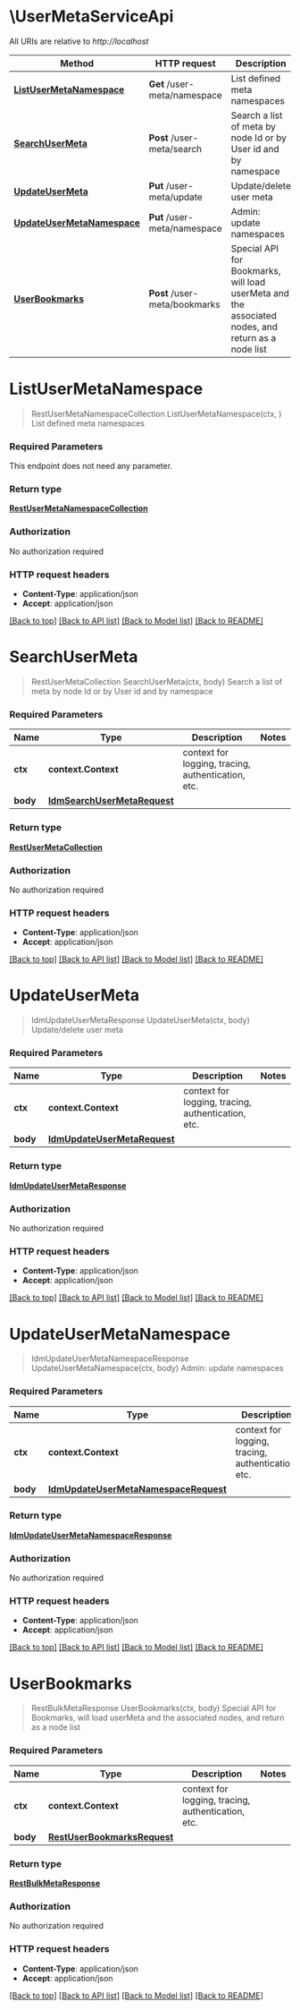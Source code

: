 # \UserMetaServiceApi

All URIs are relative to *http://localhost*

Method | HTTP request | Description
------------- | ------------- | -------------
[**ListUserMetaNamespace**](UserMetaServiceApi.md#ListUserMetaNamespace) | **Get** /user-meta/namespace | List defined meta namespaces
[**SearchUserMeta**](UserMetaServiceApi.md#SearchUserMeta) | **Post** /user-meta/search | Search a list of meta by node Id or by User id and by namespace
[**UpdateUserMeta**](UserMetaServiceApi.md#UpdateUserMeta) | **Put** /user-meta/update | Update/delete user meta
[**UpdateUserMetaNamespace**](UserMetaServiceApi.md#UpdateUserMetaNamespace) | **Put** /user-meta/namespace | Admin: update namespaces
[**UserBookmarks**](UserMetaServiceApi.md#UserBookmarks) | **Post** /user-meta/bookmarks | Special API for Bookmarks, will load userMeta and the associated nodes, and return as a node list


# **ListUserMetaNamespace**
> RestUserMetaNamespaceCollection ListUserMetaNamespace(ctx, )
List defined meta namespaces

### Required Parameters
This endpoint does not need any parameter.

### Return type

[**RestUserMetaNamespaceCollection**](restUserMetaNamespaceCollection.md)

### Authorization

No authorization required

### HTTP request headers

 - **Content-Type**: application/json
 - **Accept**: application/json

[[Back to top]](#) [[Back to API list]](../../README.md#documentation-for-api-endpoints) [[Back to Model list]](../../README.md#documentation-for-models) [[Back to README]](../../README.md)

# **SearchUserMeta**
> RestUserMetaCollection SearchUserMeta(ctx, body)
Search a list of meta by node Id or by User id and by namespace

### Required Parameters

Name | Type | Description  | Notes
------------- | ------------- | ------------- | -------------
 **ctx** | **context.Context** | context for logging, tracing, authentication, etc.
  **body** | [**IdmSearchUserMetaRequest**](IdmSearchUserMetaRequest.md)|  | 

### Return type

[**RestUserMetaCollection**](restUserMetaCollection.md)

### Authorization

No authorization required

### HTTP request headers

 - **Content-Type**: application/json
 - **Accept**: application/json

[[Back to top]](#) [[Back to API list]](../../README.md#documentation-for-api-endpoints) [[Back to Model list]](../../README.md#documentation-for-models) [[Back to README]](../../README.md)

# **UpdateUserMeta**
> IdmUpdateUserMetaResponse UpdateUserMeta(ctx, body)
Update/delete user meta

### Required Parameters

Name | Type | Description  | Notes
------------- | ------------- | ------------- | -------------
 **ctx** | **context.Context** | context for logging, tracing, authentication, etc.
  **body** | [**IdmUpdateUserMetaRequest**](IdmUpdateUserMetaRequest.md)|  | 

### Return type

[**IdmUpdateUserMetaResponse**](idmUpdateUserMetaResponse.md)

### Authorization

No authorization required

### HTTP request headers

 - **Content-Type**: application/json
 - **Accept**: application/json

[[Back to top]](#) [[Back to API list]](../../README.md#documentation-for-api-endpoints) [[Back to Model list]](../../README.md#documentation-for-models) [[Back to README]](../../README.md)

# **UpdateUserMetaNamespace**
> IdmUpdateUserMetaNamespaceResponse UpdateUserMetaNamespace(ctx, body)
Admin: update namespaces

### Required Parameters

Name | Type | Description  | Notes
------------- | ------------- | ------------- | -------------
 **ctx** | **context.Context** | context for logging, tracing, authentication, etc.
  **body** | [**IdmUpdateUserMetaNamespaceRequest**](IdmUpdateUserMetaNamespaceRequest.md)|  | 

### Return type

[**IdmUpdateUserMetaNamespaceResponse**](idmUpdateUserMetaNamespaceResponse.md)

### Authorization

No authorization required

### HTTP request headers

 - **Content-Type**: application/json
 - **Accept**: application/json

[[Back to top]](#) [[Back to API list]](../../README.md#documentation-for-api-endpoints) [[Back to Model list]](../../README.md#documentation-for-models) [[Back to README]](../../README.md)

# **UserBookmarks**
> RestBulkMetaResponse UserBookmarks(ctx, body)
Special API for Bookmarks, will load userMeta and the associated nodes, and return as a node list

### Required Parameters

Name | Type | Description  | Notes
------------- | ------------- | ------------- | -------------
 **ctx** | **context.Context** | context for logging, tracing, authentication, etc.
  **body** | [**RestUserBookmarksRequest**](RestUserBookmarksRequest.md)|  | 

### Return type

[**RestBulkMetaResponse**](restBulkMetaResponse.md)

### Authorization

No authorization required

### HTTP request headers

 - **Content-Type**: application/json
 - **Accept**: application/json

[[Back to top]](#) [[Back to API list]](../../README.md#documentation-for-api-endpoints) [[Back to Model list]](../../README.md#documentation-for-models) [[Back to README]](../../README.md)

